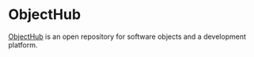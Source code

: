# ObjectHub

[ObjectHub](https://pureleap.com/objecthub) is an open repository for software objects and a development platform.
